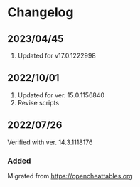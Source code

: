 # Changelog

## 2023/04/45
1. Updated for v17.0.1222998

## 2022/10/01
1. Updated for ver. 15.0.1156840
1. Revise scripts

## 2022/07/26
Verified with ver. 14.3.1118176

### Added
Migrated from https://opencheattables.org
